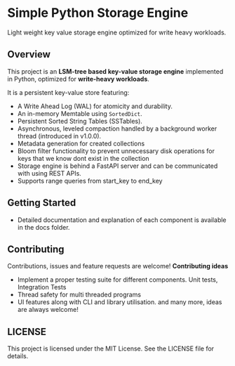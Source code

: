 # **Simple Python Storage Engine**
Light weight key value storage engine optimized for write heavy workloads.

## Overview
This project is an **LSM-tree based key-value storage engine** implemented in Python, optimized for **write-heavy workloads**.

It is a persistent key-value store featuring:
* A Write Ahead Log (WAL) for atomicity and durability.
* An in-memory Memtable using `SortedDict`.
* Persistent Sorted String Tables (SSTables).
* Asynchronous, leveled compaction handled by a background worker thread (introduced in v1.0.0).
* Metadata generation for created collections
* Bloom filter functionality to prevent unnecessary disk operations for keys that we know dont exist in the collection
* Storage engine is behind a FastAPI server and can be communicated with using REST APIs.
* Supports range queries from start_key to end_key

## Getting Started
* Detailed documentation and explanation of each component is available in the docs folder.

## Contributing
Contributions, issues and feature requests are welcome!
**Contributing ideas**
* Implement a proper testing suite for different components. Unit tests, Integration Tests
* Thread safety for multi threaded programs
* UI features along with CLI and library utilisation. 
and many more, ideas are always welcome!

## LICENSE
This project is licensed under the MIT License. See the LICENSE file for details.

